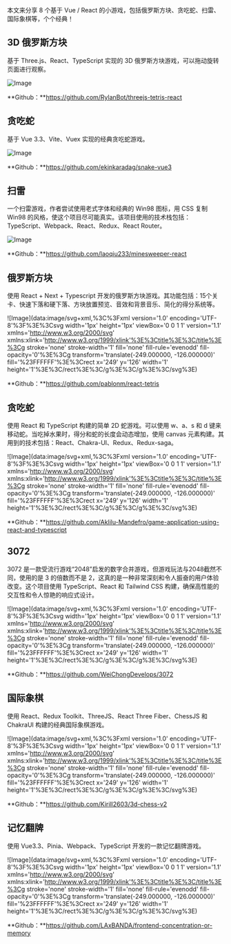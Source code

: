 本文来分享 8 个基于 Vue / React 的小游戏，包括俄罗斯方块、贪吃蛇、扫雷、国际象棋等，个个经典！

## 3D 俄罗斯方块

基于 Three.js、React、TypeScript 实现的 3D 俄罗斯方块游戏，可以拖动旋转页面进行观察。

![Image](https://mmbiz.qpic.cn/sz_mmbiz_png/EO58xpw5UMMyPhAdWS2oEaMUDDv1TbmBVA3ICDNddicZdF7wOJM9JKqWtSibUYvxcLEja7U9ZS8ekia1Qw7ggZ6Zg/640?wx_fmt=png&tp=webp&wxfrom=5&wx_lazy=1&wx_co=1)

**Github：**https://github.com/RylanBot/threejs-tetris-react

## 贪吃蛇

基于 Vue 3.3、Vite、Vuex 实现的经典贪吃蛇游戏。

![Image](https://mmbiz.qpic.cn/sz_mmbiz_png/EO58xpw5UMMyPhAdWS2oEaMUDDv1TbmBsWRma9hAl94TicUgIcth6XyMA8u6EQ79eHy7Wm7O5E3mF9uM53qceQg/640?wx_fmt=png&tp=webp&wxfrom=5&wx_lazy=1&wx_co=1)

**Github：**https://github.com/ekinkaradag/snake-vue3

## 扫雷

一个扫雷游戏，作者尝试使用老式字体和经典的 Win98 图标，用 CSS 复制 Win98 的风格，使这个项目尽可能真实。该项目使用的技术栈包括：TypeScript、Webpack、React、Redux、React Router。

![Image](https://mmbiz.qpic.cn/sz_mmbiz_png/EO58xpw5UMMyPhAdWS2oEaMUDDv1TbmB73OLLibVqqnWV78pfPJbfohc764u8JeHmQud2lbV9qdRMs4SiaOTberg/640?wx_fmt=png&tp=webp&wxfrom=5&wx_lazy=1&wx_co=1)

**Github：**https://github.com/laoqiu233/minesweeper-react

## 俄罗斯方块

使用 React + Next + Typescript 开发的俄罗斯方块游戏。其功能包括：15个关卡、快速下落和硬下落、方块放置预览、音效和背景音乐、简化的得分系统等。

![Image](data:image/svg+xml,%3C%3Fxml version='1.0' encoding='UTF-8'%3F%3E%3Csvg width='1px' height='1px' viewBox='0 0 1 1' version='1.1' xmlns='http://www.w3.org/2000/svg' xmlns:xlink='http://www.w3.org/1999/xlink'%3E%3Ctitle%3E%3C/title%3E%3Cg stroke='none' stroke-width='1' fill='none' fill-rule='evenodd' fill-opacity='0'%3E%3Cg transform='translate(-249.000000, -126.000000)' fill='%23FFFFFF'%3E%3Crect x='249' y='126' width='1' height='1'%3E%3C/rect%3E%3C/g%3E%3C/g%3E%3C/svg%3E)

**Github：**https://github.com/pablonm/react-tetris

## 贪吃蛇

使用 React 和 TypeScript 构建的简单 2D 蛇游戏。可以使用 w、a、s 和 d 键来移动蛇。当吃掉水果时，得分和蛇的长度会动态增加，使用 canvas 元素构建。其用到的技术包括：React、Chakra-UI、Redux、Redux-saga。

![Image](data:image/svg+xml,%3C%3Fxml version='1.0' encoding='UTF-8'%3F%3E%3Csvg width='1px' height='1px' viewBox='0 0 1 1' version='1.1' xmlns='http://www.w3.org/2000/svg' xmlns:xlink='http://www.w3.org/1999/xlink'%3E%3Ctitle%3E%3C/title%3E%3Cg stroke='none' stroke-width='1' fill='none' fill-rule='evenodd' fill-opacity='0'%3E%3Cg transform='translate(-249.000000, -126.000000)' fill='%23FFFFFF'%3E%3Crect x='249' y='126' width='1' height='1'%3E%3C/rect%3E%3C/g%3E%3C/g%3E%3C/svg%3E)

**Github：**https://github.com/Aklilu-Mandefro/game-application-using-react-and-typescript

## 3072

3072 是一款受流行游戏“2048”启发的数字合并游戏，但游戏玩法与2048截然不同，使用的是 3 的倍数而不是 2，这真的是一种非常深刻和令人振奋的用户体验改变。这个项目使用 TypeScript、React 和 Tailwind CSS 构建，确保高性能的交互性和令人惊艳的响应式设计。

![Image](data:image/svg+xml,%3C%3Fxml version='1.0' encoding='UTF-8'%3F%3E%3Csvg width='1px' height='1px' viewBox='0 0 1 1' version='1.1' xmlns='http://www.w3.org/2000/svg' xmlns:xlink='http://www.w3.org/1999/xlink'%3E%3Ctitle%3E%3C/title%3E%3Cg stroke='none' stroke-width='1' fill='none' fill-rule='evenodd' fill-opacity='0'%3E%3Cg transform='translate(-249.000000, -126.000000)' fill='%23FFFFFF'%3E%3Crect x='249' y='126' width='1' height='1'%3E%3C/rect%3E%3C/g%3E%3C/g%3E%3C/svg%3E)

**Github：**https://github.com/WeiChongDevelops/3072

## 国际象棋

使用 React、Redux Toolkit、ThreeJS、React Three Fiber、ChessJS 和 ChakraUI 构建的经典国际象棋游戏。

![Image](data:image/svg+xml,%3C%3Fxml version='1.0' encoding='UTF-8'%3F%3E%3Csvg width='1px' height='1px' viewBox='0 0 1 1' version='1.1' xmlns='http://www.w3.org/2000/svg' xmlns:xlink='http://www.w3.org/1999/xlink'%3E%3Ctitle%3E%3C/title%3E%3Cg stroke='none' stroke-width='1' fill='none' fill-rule='evenodd' fill-opacity='0'%3E%3Cg transform='translate(-249.000000, -126.000000)' fill='%23FFFFFF'%3E%3Crect x='249' y='126' width='1' height='1'%3E%3C/rect%3E%3C/g%3E%3C/g%3E%3C/svg%3E)

**Github：**https://github.com/Kirill2603/3d-chess-v2

## 记忆翻牌

使用 Vue3.3、Pinia、Webpack、TypeScript 开发的一款记忆翻牌游戏。

![Image](data:image/svg+xml,%3C%3Fxml version='1.0' encoding='UTF-8'%3F%3E%3Csvg width='1px' height='1px' viewBox='0 0 1 1' version='1.1' xmlns='http://www.w3.org/2000/svg' xmlns:xlink='http://www.w3.org/1999/xlink'%3E%3Ctitle%3E%3C/title%3E%3Cg stroke='none' stroke-width='1' fill='none' fill-rule='evenodd' fill-opacity='0'%3E%3Cg transform='translate(-249.000000, -126.000000)' fill='%23FFFFFF'%3E%3Crect x='249' y='126' width='1' height='1'%3E%3C/rect%3E%3C/g%3E%3C/g%3E%3C/svg%3E)

**Github：**https://github.com/LAxBANDA/frontend-concentration-or-memory